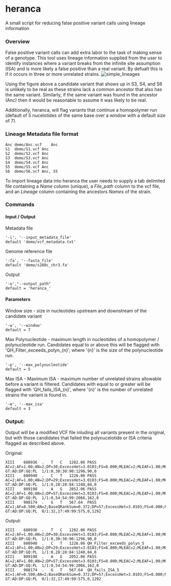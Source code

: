 # heranca
A small script for reducing false positive variant calls using lineage information

### Overview
  False positive variant calls can add extra labor to the task of making sense of a genotype. This tool uses lineage information supplied from the user to identify instances where a variant breaks from the infinite site assumption (ISA) and is more likely a false positive than a real variant. By defualt this is if it occurs in three or more unrelated strains.
  ![simple_lineages](https://user-images.githubusercontent.com/32845376/184647554-1ed94eeb-20b7-4978-a88a-99e67f8aa2ac.png)


  Using the figure above a candidate variant that shows up in S3, S4, and S6 is unlikely to be real as these strains lack a common ancestor that also has the same variant. Similarly, if the same variant was found in the ancestor (Anc) then it would be reasonable to assume it was likely to be real. 

   Additionally, heranca, will flag variants that continue a homopolymer run (default of 5 nucelotides of the same base over a window with a default size of 7). 

### Lineage Metadata file format
```
Anc	demo/Anc.vcf	Anc
S1	demo/S1.vcf	Anc
S2	demo/S2.vcf	Anc
S3	demo/S3.vcf	Anc
S4	demo/S4.vcf	Anc
S5	demo/S5.vcf	Anc
S6	demo/S6.vcf	Anc, S5
```
  To import lineage data into heranca the user needs to supply a tab delimited file containing a *Name* column (unique), a *File_path* column to the vcf file, and an *Lineage* column containing the ancestors *Names* of the strain. 

### Commands 
  #### Input / Output 
  Metadata file
  ```
  '-i', '--input_metadata_file' 
  default 'demo/vcf_metadata.txt'
  ```
  Genome reference file 
  ```
  '-fa', '--fasta_file'
  default 'demo/s288c_chr3.fa'
  ```
  Output 
  ```
  '-o',"--output_path"
  default = 'heranca_'
  ```
  
  #### Parameters
  Window size - size in nucleotides upstream and downstream of the candidate variant 
  ```
  '-w', '--window'
  default = 7
  ```
  Max Polynucleotide - maximum length in nucleotides of a homopolymer / polynucleotide run. Candidates equal to or above this will be flagged with 'QH_Filter_exceeds_polyn_{n}', where '{n}' is the size of the polynucleotide run.
  ```
  '-p', '--max_polynucleotide'
  default = 5
  ```
  Max ISA - Maximum ISA - maximum number of unrelated strains allowable before a variant is filtered. Candidates with equal to or greater will be flagged with 'QH_fails_ISA_{n}', where '{n}' is the number of unrelated strains the variant is found in. 
  ```
  '-m', '--max_isa'
  default = 3
  ```
### Output:

Output will be a modified VCF file inluding all variants present in the original, but with those candidates that failed the polynucelotide or ISA criteria flagged as described above. 

Original: 
```
XIII	680936	.	T	C	1282.06	PASS	AC=2;AF=1.00;AN=2;DP=30;ExcessHet=3.0103;FS=0.000;MLEAC=2;MLEAF=1.00;MQ=60.00;QD=34.37;SOR=1.143	GT:AD:DP:GQ:PL	1/1:0,30:30:90:1296,90,0
XIII	680940	.	C	T	1226.06	PASS	AC=2;AF=1.00;AN=2;DP=29;ExcessHet=3.0103;FS=0.000;MLEAC=2;MLEAF=1.00;MQ=60.00;QD=28.70;SOR=1.179	GT:AD:DP:GQ:PL	1/1:0,28:28:84:1240,84,0
XIII	809198	.	A	G	2052.06	PASS	AC=2;AF=1.00;AN=2;DP=57;ExcessHet=3.0103;FS=0.000;MLEAC=2;MLEAF=1.00;MQ=60.00;QD=32.78;SOR=0.846	GT:AD:DP:GQ:PL	1/1:0,54:54:99:2066,162,0
XIII	908174	.	G	T	567.64	PASS	AC=1;AF=0.500;AN=2;BaseQRankSum=0.372;DP=57;ExcessHet=3.0103;FS=0.000;MLEAC=1;MLEAF=0.500;MQ=55.71;MQRankSum=-2.084;QD=11.58;ReadPosRankSum=-3.264;SOR=0.681	GT:AD:DP:GQ:PL	0/1:32,17:49:99:575,0,1292
```
Output:
```
XIII	680936	.	T	C	1282.06	PASS	AC=2;AF=1.00;AN=2;DP=30;ExcessHet=3.0103;FS=0.000;MLEAC=2;MLEAF=1.00;MQ=60.00;QD=34.37;SOR=1.143	GT:AD:DP:GQ:PL	1/1:0,30:30:90:1296,90,0
XIII	680940	.	C	T	1226.06	QH_Filter_exceeds_polyn_5	AC=2;AF=1.00;AN=2;DP=29;ExcessHet=3.0103;FS=0.000;MLEAC=2;MLEAF=1.00;MQ=60.00;QD=28.70;SOR=1.179	GT:AD:DP:GQ:PL	1/1:0,28:28:84:1240,84,0
XIII	809198	.	A	G	2052.06	PASS	AC=2;AF=1.00;AN=2;DP=57;ExcessHet=3.0103;FS=0.000;MLEAC=2;MLEAF=1.00;MQ=60.00;QD=32.78;SOR=0.846	GT:AD:DP:GQ:PL	1/1:0,54:54:99:2066,162,0
XIII	908174	.	G	T	567.64	QH_fails_ISA_5	AC=1;AF=0.500;AN=2;BaseQRankSum=0.372;DP=57;ExcessHet=3.0103;FS=0.000;MLEAC=1;MLEAF=0.500;MQ=55.71;MQRankSum=-2.084;QD=11.58;ReadPosRankSum=-3.264;SOR=0.681	GT:AD:DP:GQ:PL	0/1:32,17:49:99:575,0,1292
```  
